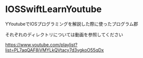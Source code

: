 # IOSSwiftLearnYoutube
YYoutubeでIOSプログラミングを解説した際に使ったプログラム郡


それぞれのディレクトリについては動画を参照してください


https://www.youtube.com/playlist?list=PL7aqQAF8jVMYLkQVtacy7d3vgkoO55qDx
